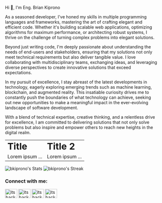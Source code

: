 <p>Hi 👋, I'm Eng. Brian Kiprono</p>
<p>As a seasoned developer, I've honed my skills in multiple programming languages and frameworks, mastering the art of crafting elegant and efficient code. Whether it's building scalable web applications, optimizing algorithms for maximum performance, or architecting robust systems, I thrive on the challenge of turning complex problems into elegant solutions.
</p>
<p>
Beyond just writing code, I'm deeply passionate about understanding the needs of end-users and stakeholders, ensuring that my solutions not only meet technical requirements but also deliver tangible value. I love collaborating with multidisciplinary teams, exchanging ideas, and leveraging diverse perspectives to create innovative solutions that exceed expectations.
</p>
<p>
In my pursuit of excellence, I stay abreast of the latest developments in technology, eagerly exploring emerging trends such as machine learning, blockchain, and augmented reality. This insatiable curiosity drives me to constantly push the boundaries of what technology can achieve, seeking out new opportunities to make a meaningful impact in the ever-evolving landscape of software development.
</p>
<p>
With a blend of technical expertise, creative thinking, and a relentless drive for excellence, I am committed to delivering solutions that not only solve problems but also inspire and empower others to reach new heights in the digital realm.</p>
</p>
<table border="0">
 <tr>
    <td><b style="font-size:30px">Title</b></td>
    <td><b style="font-size:30px">Title 2</b></td>
 </tr>
 <tr>
    <td>Lorem ipsum ...</td>
    <td>Lorem ipsum ...</td>
 </tr>
</table>

![bkiprono's Stats](https://github-readme-stats.vercel.app/api?username=bkiprono&theme=shadow_blue&show_icons=true&hide_border=false&count_private=true)
![bkiprono's Streak](https://github-readme-streak-stats.herokuapp.com/?user=bkiprono&theme=shadow_blue&hide_border=false&count_private=true)

<h3 align="left">Connect with me:</h3>
<p align="left">
<a href="https://twitter.com/itsbackenddevke" target="blank"><img align="center" src="https://raw.githubusercontent.com/rahuldkjain/github-profile-readme-generator/master/src/images/icons/Social/twitter.svg" alt="itsbackenddevke" height="30" width="40" /></a>
<a href="https://linkedin.com/in/itsbackenddevke" target="blank"><img align="center" src="https://raw.githubusercontent.com/rahuldkjain/github-profile-readme-generator/master/src/images/icons/Social/linked-in-alt.svg" alt="itsbackenddevke" height="30" width="40" /></a>
<a href="https://fb.com/itsbackenddevke" target="blank"><img align="center" src="https://raw.githubusercontent.com/rahuldkjain/github-profile-readme-generator/master/src/images/icons/Social/facebook.svg" alt="itsbackenddevke" height="30" width="40" /></a>
<a href="https://instagram.com/itsbackenddevke" target="blank"><img align="center" src="https://raw.githubusercontent.com/rahuldkjain/github-profile-readme-generator/master/src/images/icons/Social/instagram.svg" alt="itsbackenddevke" height="30" width="40" /></a>
</p>
